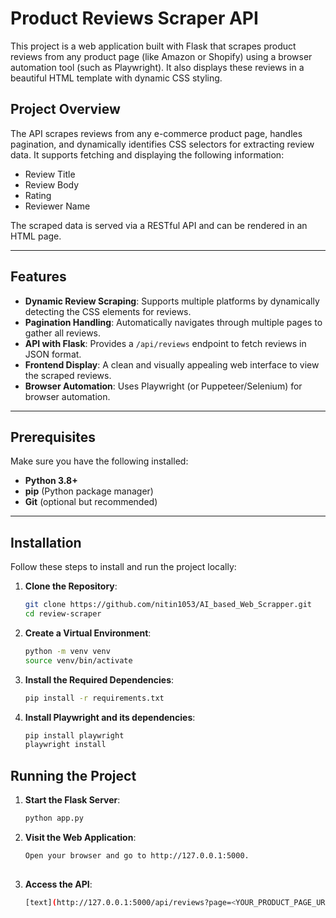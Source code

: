 # Product Reviews Scraper API

This project is a web application built with Flask that scrapes product reviews from any product page (like Amazon or Shopify) using a browser automation tool (such as Playwright). It also displays these reviews in a beautiful HTML template with dynamic CSS styling.




## Project Overview

The API scrapes reviews from any e-commerce product page, handles pagination, and dynamically identifies CSS selectors for extracting review data. It supports fetching and displaying the following information:
- Review Title
- Review Body
- Rating
- Reviewer Name

The scraped data is served via a RESTful API and can be rendered in an HTML page.

---

## Features

- **Dynamic Review Scraping**: Supports multiple platforms by dynamically detecting the CSS elements for reviews.
- **Pagination Handling**: Automatically navigates through multiple pages to gather all reviews.
- **API with Flask**: Provides a `/api/reviews` endpoint to fetch reviews in JSON format.
- **Frontend Display**: A clean and visually appealing web interface to view the scraped reviews.
- **Browser Automation**: Uses Playwright (or Puppeteer/Selenium) for browser automation.

---

## Prerequisites

Make sure you have the following installed:

- **Python 3.8+**
- **pip** (Python package manager)
- **Git** (optional but recommended)

---

## Installation

Follow these steps to install and run the project locally:

1. **Clone the Repository**:

   ```bash
   git clone https://github.com/nitin1053/AI_based_Web_Scrapper.git
   cd review-scraper

2.  **Create a Virtual Environment**:
    ```bash
    python -m venv venv
    source venv/bin/activate   

3.  **Install the Required Dependencies**:
    ```bash
    pip install -r requirements.txt

4.  **Install Playwright and its dependencies**:
    ```bash
    pip install playwright
    playwright install

## Running the Project

1.  **Start the Flask Server**:
    ```bash
    python app.py

2.  **Visit the Web Application**: 
    ```bash
    Open your browser and go to http://127.0.0.1:5000.
 
3.  **Access the API**:
    ```bash
    [text](http://127.0.0.1:5000/api/reviews?page=<YOUR_PRODUCT_PAGE_URL>)

    
